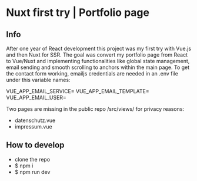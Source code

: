 # Nuxt first try | Portfolio page

## Info
After one year of React development this project was my first try with Vue.js and then Nuxt for SSR. The goal was convert my portfolio page from React to Vue/Nuxt and implementing functionalities like global state management, email sending and smooth scrolling to anchors within the main page.
To get the contact form working, emailjs credentials are needed in an .env file under this variable names:

VUE_APP_EMAIL_SERVICE=
VUE_APP_EMAIL_TEMPLATE=
VUE_APP_EMAIL_USER=

Two pages are missing in the public repo /src/views/ for privacy reasons:
- datenschutz.vue
- impressum.vue

## How to develop
- clone the repo
- $ npm i
- $ npm run dev